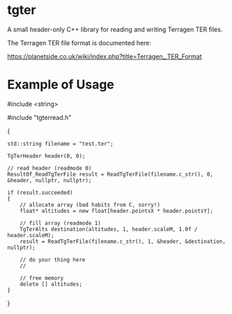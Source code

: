 # tgter
A small header-only C++ library for reading and writing Terragen TER files.

The Terragen TER file format is documented here:

https://planetside.co.uk/wiki/index.php?title=Terragen_.TER_Format


# Example of Usage

#include \<string\>

#include "tgterread.h"

{

    std::string filename = "test.ter";

    TgTerHeader header(0, 0);

    // read header (readmode 0)
    ResultOf_ReadTgTerFile result = ReadTgTerFile(filename.c_str(), 0, &header, nullptr, nullptr);

    if (result.succeeded)
    {
        // allocate array (bad habits from C, sorry!)
        float* altitudes = new float[header.pointsX * header.pointsY];

        // fill array (readmode 1)
        TgTerAlts destination(altitudes, 1, header.scaleM, 1.0f / header.scaleM);
        result = ReadTgTerFile(filename.c_str(), 1, &header, &destination, nullptr);

        // do your thing here
        //
        
        // free memory
        delete [] altitudes;
    }
    
}
